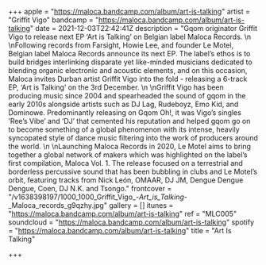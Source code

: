 +++
apple = "https://maloca.bandcamp.com/album/art-is-talking"
artist = "Griffit Vigo"
bandcamp = "https://maloca.bandcamp.com/album/art-is-talking"
date = 2021-12-03T22:42:41Z
description = "Gqom originator Griffit Vigo to release next EP ‘Art is Talking’ on Belgian label Maloca Records.   \n  \nFollowing records from Farsight, Howie Lee, and founder Le Motel, Belgian label Maloca Records announce its next EP. The label’s ethos is to build bridges interlinking disparate yet like-minded musicians dedicated to blending organic electronic and acoustic elements, and on this occasion, Maloca invites Durban artist Griffit Vigo into the fold - releasing a 6-track EP, ‘Art is Talking’ on the 3rd December.   \n  \nGriffit Vigo has been producing music since 2004 and spearheaded the sound of gqom in the early 2010s alongside artists such as DJ Lag, Rudeboyz, Emo Kid, and Dominowe. Predominantly releasing on Gqom Oh!, it was Vigo’s singles ’Ree’s Vibe’ and ‘DJ’ that cemented his reputation and helped gqom go on to become something of a global phenomenon with its intense, heavily syncopated style of dance music filtering into the work of producers around the world.   \n  \nLaunching Maloca Records in 2020, Le Motel aims to bring together a global network of makers which was highlighted on the label’s first compilation, Maloca Vol. 1. The release focused on a terrestrial and borderless percussive sound that has been bubbling in clubs and Le Motel’s orbit, featuring tracks from Nick León, OMAAR, DJ JM, Dengue Dengue Dengue, Coen, DJ N.K. and Tsongo."
frontcover = "/v1638398197/1000_1000_Griffit_Vigo_-_Art_is_Talking_-_Maloca_records_g9qzhy.jpg"
gallery = []
itunes = "https://maloca.bandcamp.com/album/art-is-talking"
ref = "MLC005"
soundcloud = "https://maloca.bandcamp.com/album/art-is-talking"
spotify = "https://maloca.bandcamp.com/album/art-is-talking"
title = "Art Is Talking"

+++
